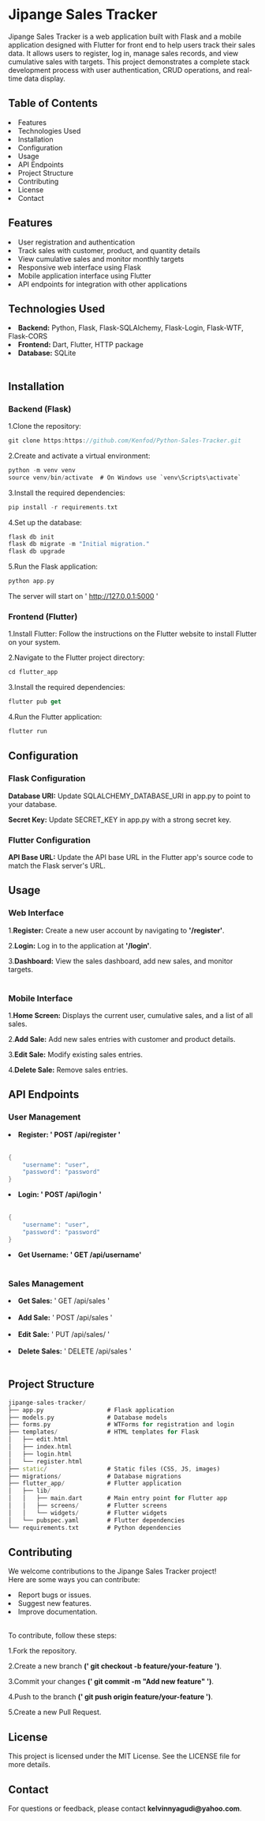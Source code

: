 <h1>Jipange Sales Tracker</h1>

Jipange Sales Tracker is a web application built with Flask and a mobile application designed with Flutter for front end to help users track their sales data. It allows users to register, log in, manage sales records, and view cumulative sales with targets. This project demonstrates a complete stack development process with user authentication, CRUD operations, and real-time data display.

<h2>Table of Contents</h2>

<li>Features</li>
<li>Technologies Used</li>
<li>Installation</li>
<li>Configuration</li>
<li>Usage</li>
<li>API Endpoints</li>
<li>Project Structure</li>
<li>Contributing</li>
<li>License</li>
<li>Contact</li>

<h2>Features</h2>

<li>User registration and authentication</li>
<li>Track sales with customer, product, and quantity details</li>
<li>View cumulative sales and monitor monthly targets</li>
<li>Responsive web interface using Flask</li>
<li>Mobile application interface using Flutter</li>
<li>API endpoints for integration with other applications</li>

<h2>Technologies Used</h2>
<li><b>Backend:</b> Python, Flask, Flask-SQLAlchemy, Flask-Login, Flask-WTF, Flask-CORS</li>
<li><b>Frontend:</b> Dart, Flutter, HTTP package</li>
<li><b>Database:</b> SQLite</li><br>

<h2>Installation</h2>
<h3>Backend (Flask)</h3>

1.Clone the repository:

```dart
git clone https:https://github.com/Kenfod/Python-Sales-Tracker.git
```
2.Create and activate a virtual environment:

```dart
python -m venv venv
source venv/bin/activate  # On Windows use `venv\Scripts\activate`
```

3.Install the required dependencies:

```dart
pip install -r requirements.txt
```

4.Set up the database:

```dart
flask db init
flask db migrate -m "Initial migration."
flask db upgrade
```

5.Run the Flask application:

```dart
python app.py
```
The server will start on ' http://127.0.0.1:5000 '

<h3>Frontend (Flutter)</h3>

1.Install Flutter:
Follow the instructions on the Flutter website to install Flutter on your system.

2.Navigate to the Flutter project directory:

```dart
cd flutter_app
```

3.Install the required dependencies:

```dart
flutter pub get
```

4.Run the Flutter application:

```dart
flutter run
```

<h2>Configuration</h2>

<h3>Flask Configuration</h3>
<b>Database URI:</b> Update SQLALCHEMY_DATABASE_URI in app.py to point to your database.

<b>Secret Key:</b> Update SECRET_KEY in app.py with a strong secret key.<br>

<h3>Flutter Configuration</h3>
<b>API Base URL:</b> Update the API base URL in the Flutter app's source code to match the Flask server's URL.

<h2>Usage</h2>

<h3>Web Interface</h3>

1.<b>Register:</b> Create a new user account by navigating to <b>'/register'</b>.

2.<b>Login:</b> Log in to the application at <b>'/login'</b>.

3.<b>Dashboard:</b> View the sales dashboard, add new sales, and monitor targets.<br><br>

<h3>Mobile Interface</h3>

1.<b>Home Screen:</b> Displays the current user, cumulative sales, and a list of all sales.

2.<b>Add Sale:</b> Add new sales entries with customer and product details.

3.<b>Edit Sale:</b> Modify existing sales entries.

4.<b>Delete Sale:</b> Remove sales entries.

<h2>API Endpoints</h2>
<h3>User Management</h3>
<li><b>Register: ' POST /api/register '</b></li><br>

```dart
{
    "username": "user",
    "password": "password"
}
```

<li><b>Login: ' POST /api/login '</b></li><br>

```dart
{
    "username": "user",
    "password": "password"
}
```
<li><b>Get Username: ' GET /api/username'</b></li><br>

<h3>Sales Management</h3>

<li><b>Get Sales:</b> ' GET /api/sales '</li><br>
<li><b>Add Sale:</b> ' POST /api/sales '</li><br>
<li><b>Edit Sale:</b> ' PUT /api/sales/<id> '</li><br>
<li><b>Delete Sales:</b> ' DELETE /api/sales<id> '</li><br>

<h2>Project Structure</h2>

```dart
jipange-sales-tracker/
├── app.py                  # Flask application
├── models.py               # Database models
├── forms.py                # WTForms for registration and login
├── templates/              # HTML templates for Flask
│   ├── edit.html
│   ├── index.html
│   ├── login.html
│   └── register.html
├── static/                 # Static files (CSS, JS, images)
├── migrations/             # Database migrations
├── flutter_app/            # Flutter application
│   ├── lib/
│   │   ├── main.dart       # Main entry point for Flutter app
│   │   ├── screens/        # Flutter screens
│   │   └── widgets/        # Flutter widgets
│   └── pubspec.yaml        # Flutter dependencies
└── requirements.txt        # Python dependencies

```

<h2>Contributing</h2>
  
We welcome contributions to the Jipange Sales Tracker project!<br> Here are some ways you can contribute:

<li>Report bugs or issues.</li>
<li>Suggest new features.</li>
<li>Improve documentation.</li><br>

To contribute, follow these steps:

1.Fork the repository.

2.Create a new branch <b>(' git checkout -b feature/your-feature ')</b>.

3.Commit your changes <b>(' git commit -m "Add new feature" ')</b>.

4.Push to the branch <b>(' git push origin feature/your-feature ')</b>.

5.Create a new Pull Request.

<h2>License</h2>
This project is licensed under the MIT License. See the LICENSE file for more details.

<h2>Contact</h2>
For questions or feedback, please contact <b>kelvinnyagudi@yahoo.com</b>.

